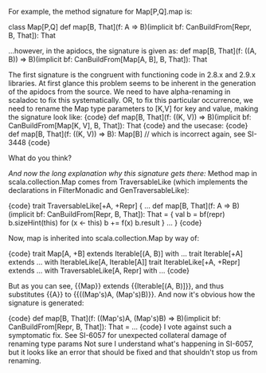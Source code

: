 For example, the method signature for Map[P,Q].map is:

class Map[P,Q]
def map[B, That](f: A => B)(implicit bf: CanBuildFrom[Repr, B, That]): That 

...however, in the apidocs, the signature is given as:
def map[B, That](f: ((A, B)) ⇒ B)(implicit bf: CanBuildFrom[Map[A, B], B, That]): That 

The first signature is the congruent with functioning code in 2.8.x and 2.9.x libraries. At first glance this problem seems to be inherent in the generation of the apidocs from the source.
We need to have alpha-renaming in scaladoc to fix this systematically. OR, to fix this particular occurrence, we need to rename the Map type parameters to [K,V] for key and value, making the signature look like:
{code}
def map[B, That](f: ((K, V)) ⇒ B)(implicit bf: CanBuildFrom[Map[K, V], B, That]): That 
{code}
and the usecase:
{code}
def map[B, That](f: ((K, V)) ⇒ B): Map[B] // which is incorrect again, see SI-3448
{code}

What do you think?

*And now the long explanation why this signature gets there:*
Method map in scala.collection.Map comes from TraversableLike (which implements the declarations in FilterMonadic and GenTraversableLike):

{code}
trait TraversableLike[+A, +Repr] {
  ...
  def map[B, That](f: A => B)(implicit bf: CanBuildFrom[Repr, B, That]): That = {
    val b = bf(repr)
    b.sizeHint(this)
    for (x <- this) b += f(x)
    b.result
  }
  ...
}
{code}

Now, map is inherited into scala.collection.Map by way of: 

{code}
trait Map[A, +B] extends Iterable[(A, B)] with ...
trait Iterable[+A] extends ... with IterableLike[A, Iterable[A]] 
trait IterableLike[+A, +Repr] extends ... with TraversableLike[A, Repr] with ...
{code}

But as you can see, {{Map}} extends {{Iterable[(A, B)]}}, and thus substitutes {{A}} to {{((Map's)A, (Map's)B)}}. And now it's obvious how the signature is generated:

{code}
def map[B, That](f: ((Map's)A, (Map's)B) => B)(implicit bf: CanBuildFrom[Repr, B, That]): That = ...
{code}
I vote against such a symptomatic fix. See  SI-6057 for unexpected collateral damage of renaming type params
Not sure I understand what's happening in SI-6057, but it looks like an error that should be fixed and that shouldn't stop us from renaming.
